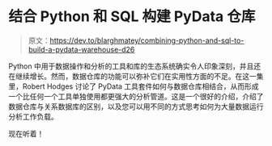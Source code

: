 # 结合 Python 和 SQL 构建 PyData 仓库

> 原文：<https://dev.to/blarghmatey/combining-python-and-sql-to-build-a-pydata-warehouse-d26>

Python 中用于数据操作和分析的工具和库的生态系统确实令人印象深刻，并且还在继续增长。然而，数据仓库的功能可以弥补它们在实用性方面的不足。在这一集里，Robert Hodges 讨论了 PyData 工具套件如何与数据仓库相结合，从而形成一个比任何一个工具单独使用都更强大的分析管道。这是一个很好的介绍，介绍了数据仓库与关系数据库的区别，以及您可以用不同的方式思考如何为大量数据运行分析工作负载。

现在听着！
